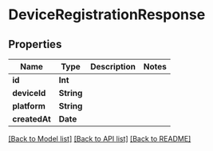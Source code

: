 # DeviceRegistrationResponse

## Properties
Name | Type | Description | Notes
------------ | ------------- | ------------- | -------------
**id** | **Int** |  | 
**deviceId** | **String** |  | 
**platform** | **String** |  | 
**createdAt** | **Date** |  | 

[[Back to Model list]](../README.md#documentation-for-models) [[Back to API list]](../README.md#documentation-for-api-endpoints) [[Back to README]](../README.md)


